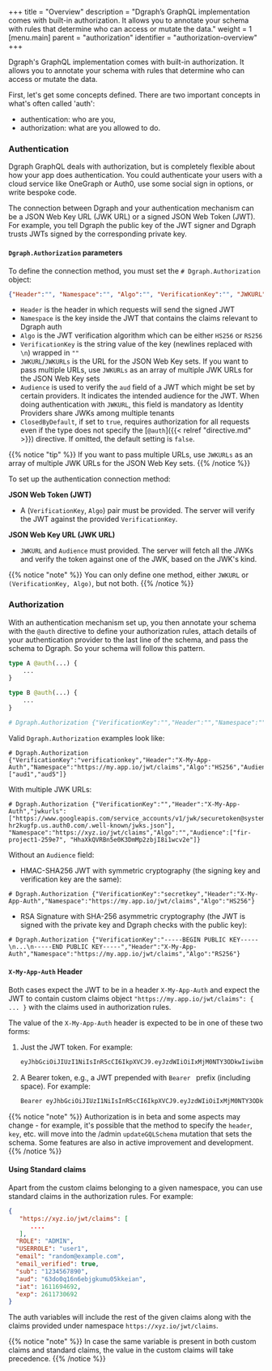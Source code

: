 +++
title = "Overview"
description = "Dgraph’s GraphQL implementation comes with built-in authorization. It allows you to annotate your schema with rules that determine who can access or mutate the data."
weight = 1
[menu.main]
    parent = "authorization"
    identifier = "authorization-overview"
+++

Dgraph's GraphQL implementation comes with built-in authorization. It allows you to annotate your schema with rules that determine who can access or mutate the data.

First, let's get some concepts defined. There are two important concepts in what's often called 'auth':

* authentication: who are you,
* authorization: what are you allowed to do.

### Authentication

Dgraph GraphQL deals with authorization, but is completely flexible about how your app does authentication. You could authenticate your users with a cloud service like OneGraph or Auth0, use some social sign in options, or write bespoke code.  

The connection between Dgraph and your authentication mechanism can be a JSON Web Key URL (JWK URL) or a signed JSON Web Token (JWT). For example, you tell Dgraph the public key of the JWT signer and Dgraph trusts JWTs signed by the corresponding private key.

#### `Dgraph.Authorization` parameters

To define the connection method, you must set the `# Dgraph.Authorization` object:

```json
{"Header":"", "Namespace":"", "Algo":"", "VerificationKey":"", "JWKURL":"", "Audience":[], "ClosedByDefault": false}
```

* `Header` is the header in which requests will send the signed JWT
* `Namespace` is the key inside the JWT that contains the claims relevant to Dgraph auth
* `Algo` is the JWT verification algorithm which can be either `HS256` or `RS256`
* `VerificationKey` is the string value of the key (newlines replaced with `\n`) wrapped in `""`
* `JWKURL`/`JWKURLs` is the URL for the JSON Web Key sets. If you want to pass multiple URLs, use `JWKURLs` as an array of multiple JWK URLs for the JSON Web Key sets
* `Audience` is used to verify the `aud` field of a JWT which might be set by certain providers. It indicates the intended audience for the JWT. When doing authentication with `JWKURL`, this field is mandatory as Identity Providers share JWKs among multiple tenants
* `ClosedByDefault`, if set to `true`, requires authorization for all requests even if the type does not specify the [`@auth`]({{< relref "directive.md" >}}) directive. If omitted, the default setting is `false`.

{{% notice "tip" %}}
If you want to pass multiple URLs, use `JWKURLs` as an array of multiple JWK URLs for the JSON Web Key sets.
{{% /notice %}}

To set up the authentication connection method:

**JSON Web Token (JWT)**
- A (`VerificationKey`, `Algo`) pair must be provided. The server will verify the JWT against the provided `VerificationKey`.

**JSON Web Key URL (JWK URL)**
- `JWKURL` and `Audience` must provided. The server will fetch all the JWKs and verify the token against one of the JWK, based on the JWK's kind.

{{% notice "note" %}}
You can only define one method, either `JWKURL` or `(VerificationKey, Algo)`, but not both.
{{% /notice %}}

### Authorization

With an authentication mechanism set up, you then annotate your schema with the `@auth` directive to define your authorization rules, attach details of your authentication provider to the last line of the schema, and pass the schema to Dgraph.  So your schema will follow this pattern.

```graphql
type A @auth(...) {
    ...
}

type B @auth(...) {
    ...
}

# Dgraph.Authorization {"VerificationKey":"","Header":"","Namespace":"","Algo":"","Audience":[]}
```

Valid `Dgraph.Authorization` examples look like:

```
# Dgraph.Authorization {"VerificationKey":"verificationkey","Header":"X-My-App-Auth","Namespace":"https://my.app.io/jwt/claims","Algo":"HS256","Audience":["aud1","aud5"]}
```

With multiple JWK URLs:

```
# Dgraph.Authorization {"VerificationKey":"","Header":"X-My-App-Auth","jwkurls":["https://www.googleapis.com/service_accounts/v1/jwk/securetoken@system.gserviceaccount.com","https://dev-hr2kugfp.us.auth0.com/.well-known/jwks.json"], "Namespace":"https://xyz.io/jwt/claims","Algo":"","Audience":["fir-project1-259e7", "HhaXkQVRBn5e0K3DmMp2zbjI8i1wcv2e"]}
```

Without an `Audience` field:

- HMAC-SHA256 JWT with symmetric cryptography (the signing key and verification key are the same):

```
# Dgraph.Authorization {"VerificationKey":"secretkey","Header":"X-My-App-Auth","Namespace":"https://my.app.io/jwt/claims","Algo":"HS256"}
```

- RSA Signature with SHA-256 asymmetric cryptography (the JWT is signed with the private key and Dgraph checks with the public key):

```
# Dgraph.Authorization {"VerificationKey":"-----BEGIN PUBLIC KEY-----\n...\n-----END PUBLIC KEY-----","Header":"X-My-App-Auth","Namespace":"https://my.app.io/jwt/claims","Algo":"RS256"}
```

#### `X-My-App-Auth` Header

Both cases expect the JWT to be in a header `X-My-App-Auth` and expect the JWT to contain custom claims object `"https://my.app.io/jwt/claims": { ... }` with the claims used in authorization rules.

The value of the `X-My-App-Auth` header is expected to be in one of these two forms:
1. Just the JWT token. For example:
    ```txt
    eyJhbGciOiJIUzI1NiIsInR5cCI6IkpXVCJ9.eyJzdWIiOiIxMjM0NTY3ODkwIiwibmFtZSI6IkpvaG4gRG9lIiwiaWF0IjoxNTE2MjM5MDIyLCJodHRwczovL215LmFwcC5pby9qd3QvY2xhaW1zIjp7fX0.Pjlxpf-3FhH61EtHBRo2g1amQPRi0pNwoLUooGbxIho
    ```

2. A Bearer token, e.g., a JWT prepended with `Bearer ` prefix (including space). For example:
    ```txt
    Bearer eyJhbGciOiJIUzI1NiIsInR5cCI6IkpXVCJ9.eyJzdWIiOiIxMjM0NTY3ODkwIiwibmFtZSI6IkpvaG4gRG9lIiwiaWF0IjoxNTE2MjM5MDIyLCJodHRwczovL215LmFwcC5pby9qd3QvY2xhaW1zIjp7fX0.Pjlxpf-3FhH61EtHBRo2g1amQPRi0pNwoLUooGbxIho
    ```

{{% notice "note" %}}
Authorization is in beta and some aspects may change - for example, it's possible that the method to specify the `header`, `key`, etc. will move into the /admin `updateGQLSchema` mutation that sets the schema. Some features are also in active improvement and development.
{{% /notice %}}

#### Using Standard claims

Apart from the custom claims belonging to a given namespace, you can use standard claims in the authorization rules.
For example:

```json
{
   "https://xyz.io/jwt/claims": [
      ....
   ],
  "ROLE": "ADMIN",
  "USERROLE": "user1",
  "email": "random@example.com",
  "email_verified": true,
  "sub": "1234567890",
  "aud": "63do0q16n6ebjgkumu05kkeian",
  "iat": 1611694692,
  "exp": 2611730692
}
```

The auth variables will include the rest of the given claims along with the claims provided under namespace `https://xyz.io/jwt/claims`.

{{% notice "note" %}}
In case the same variable is present in both custom claims and standard claims, the value in the custom claims will take precedence.
{{% /notice %}}
